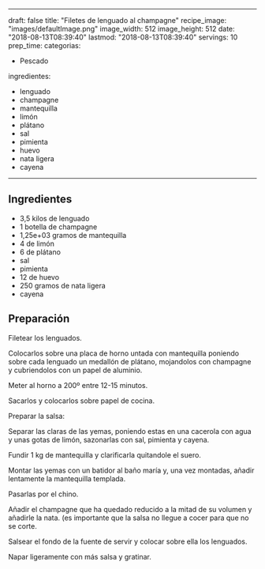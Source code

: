 
---
draft: false
title: "Filetes de lenguado al champagne"
recipe_image: "images/defaultImage.png"
image_width: 512
image_height: 512
date: "2018-08-13T08:39:40"
lastmod: "2018-08-13T08:39:40"
servings: 10
prep_time: 
categorias:
  - Pescado

ingredientes:
  - lenguado
  - champagne
  - mantequilla
  - limón
  - plátano
  - sal
  - pimienta
  - huevo
  - nata ligera
  - cayena
---

## Ingredientes
- 3,5 kilos de lenguado
- 1 botella de champagne
- 1,25e+03 gramos de mantequilla
- 4  de limón
- 6  de plátano
- sal
- pimienta
- 12  de huevo
- 250 gramos de nata ligera
- cayena

## Preparación
Filetear los lenguados.

Colocarlos sobre una placa de horno untada con mantequilla poniendo sobre cada lenguado un medallón de plátano, mojandolos con champagne y cubriendolos con un papel de aluminio.

Meter al horno a 200º entre 12-15 minutos.

Sacarlos y colocarlos sobre papel de cocina.

Preparar la salsa:

Separar las claras de las yemas, poniendo estas en una cacerola con agua y unas gotas de limón, sazonarlas con sal, pimienta y cayena.

Fundir 1 kg de mantequilla y clarificarla quitandole el suero.

Montar las yemas con un batidor al baño maría y, una vez montadas, añadir lentamente la mantequilla templada.

Pasarlas por el chino.

Añadir el champagne que ha quedado reducido a la mitad de su volumen y añadirle la nata. (es importante que la salsa no llegue a cocer para que no se corte.

Salsear el fondo de la fuente de servir y colocar sobre ella los lenguados.

Napar ligeramente con más salsa y gratinar.


